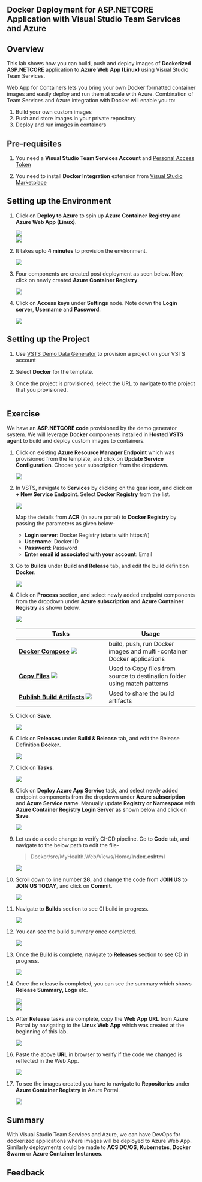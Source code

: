 ## Docker Deployment for ASP.NETCORE Application with Visual Studio Team Services and Azure

## Overview

This lab shows how you can build, push and deploy images of **Dockerized ASP.NETCORE** application to  **Azure Web App (Linux)** using Visual Studio Team Services.

Web App for Containers lets you bring your own Docker formatted container images and easily deploy and run them at scale with Azure. Combination of Team Services and Azure integration with Docker will enable you to:

1. Build your own custom images 
2. Push and store images in your private repository
3. Deploy and run images in containers


## Pre-requisites

1.  You need a <b>Visual Studio Team Services Account</b> and <a href="http://bit.ly/2gBL4r4">Personal Access Token</a>

2. You need to install **Docker Integration** extension from <a href="http://bit.ly/2hurgK3">Visual Studio Marketplace</a>

## Setting up the Environment

1. Click on **Deploy to Azure** to spin up **Azure Container Registry** and **Azure Web App (Linux)**.

   <a href="https://portal.azure.com/#create/Microsoft.Template/uri/https%3A%2F%2Fraw.githubusercontent.com%2FMicrosoft%2FVSTS-DevOps-Labs%2Fdocker%2Fdocker%2Ftemplates%2Fazuredeploy.json" target="_blank">

    <img src="http://azuredeploy.net/deploybutton.png"/>
    </a> 

   <br/>

   <img src="images/createacr-linuxwebapp.png">

2. It takes upto **4 minutes** to provision the environment. 

   <img src="images/acrdeploymentsucceeded.png">

3. Four components are created post deployment as seen below. Now, click on newly created **Azure Container Registry**.

   <img src="images/postazuredeployment.png">

4. Click on **Access keys** under **Settings** node. Note down the **Login server**,  **Username** and **Password**.

   <img src="images/acraccesskeys.png">

## Setting up the Project

1. Use <a href="https://vstsdemogenerator.azurewebsites.net" target="_blank">VSTS Demo Data Generator</a> to provision a project on your VSTS account 

2. Select **Docker** for the template.

3. Once the project is provisioned, select the URL to navigate to the project that you provisioned.

   <img src="">


## Exercise

We have an **ASP.NETCORE code** provisioned by the demo generator system. We will leverage **Docker** components installed in **Hosted VSTS agent** to build and deploy custom images to containers.

1. Click on existing **Azure Resource Manager Endpoint** which was provisioned from the template, and click on **Update Service Configuration**. Choose your subscription from the dropdown.

   <img src="images/updatearm.png">

2. In VSTS, navigate to **Services** by clicking on the gear icon, and click on **+ New Service Endpoint**. Select **Docker Registry** from the list. 

   <img src="images/acrendpoint.png">

   Map the details from **ACR** (in azure portal) to **Docker Registry** by passing the parameters as given below-

   - **Login server**: Docker Registry (starts with https://)
   - **Username**: Docker ID
   - **Password**: Password
   - **Enter email id associated with your account**: Email

3. Go to **Builds** under **Build and Release** tab, and edit the build definition **Docker**.

   <img src="images/build.png">

4. Click on **Process** section, and select newly added endpoint components from the dropdown under **Azure subscription** and **Azure Container Registry** as shown below.

   <img src="images/updateprocessbd.png">

   <br/>

   <table width="100%">
   <thead>
      <tr>
         <th width="50%"><b>Tasks</b></th>
         <th><b>Usage</b></th>
      </tr>
   </thead>
   <tr>
      <td><a href="http://bit.ly/2zlTspl"><b>Docker Compose</b></a> <img src="images/docker.png"></td>
      <td>build, push, run Docker images and multi-container Docker applications</td>
   </tr>
   <tr>
      <td><a href="http://bit.ly/2iDhjpO"><b>Copy Files</b></a> <img src="images/copy-files.png"> </td>
      <td>Used to Copy files from source to destination folder using match patterns </td>
   </tr>
   <tr>
      <td><a href="http://bit.ly/2zGD6bn"><b>Publish Build Artifacts</b></a> <img src="images/publish-build-artifacts.png"> </td>
      <td> Used to share the build artifacts </td>
   </tr>
   </table>

5. Click on **Save**.

   <img src="images/savebd.png">

6. Click on **Releases** under **Build & Release** tab, and edit the Release Definition **Docker**.

   <img src="images/release.png">

7. Click on **Tasks**.

   <img src="images/release_tasks.png">

8. Click on **Deploy Azure App Service** task, and select newly added endpoint components from the dropdown under **Azure subscription** and **Azure Service name**. Manually update **Registry or Namespace** with **Azure Container Registry Login Server** as shown below and click on **Save**.

   <img src="images/updatedrd.png">

9. Let us do a code change to verify CI-CD pipeline. Go to **Code** tab, and navigate to the below path to edit the file- 

   >Docker/src/MyHealth.Web/Views/Home/**Index.cshtml**

   <img src="images/editcode.png">

10. Scroll down to line number **28**, and change the code from **JOIN US** to **JOIN US TODAY**, and click on **Commit**.

    <img src="images/lineedit.png">

11. Navigate to **Builds** section to see CI build in progress.

    <img src="images/in_progress_build.png">

12. You can see the build summary once completed.
    
    <img src="images/build_summary.png">
   

13. Once the Build is complete, navigate to **Releases** section to see CD in progress.

    <img src="images/release_in_progress.png">

14. Once the release is completed, you can see the summary which shows **Release Summary, Logs** etc.

    <img src="images/release_summary.png">

    <br/>

    <img src="images/release_logs.png">

15. After **Release** tasks are complete, copy the **Web App URL** from Azure Portal by navigating to the **Linux Web App** which was created at the beginning of this lab.

    <img src="images/getwebappurl.png">

16. Paste the above **URL** in browser to verify if the code we changed is reflected in the Web App.

    <img src="images/finalresult.png">

17. To see the images created you have to navigate to **Repositories** under **Azure Container Registry** in Azure Portal.

    <img src="images/imagesinrepo.png">


## Summary

With Visual Studio Team Services and Azure, we can have DevOps for dockerized applications where images will be deployed to Azure Web App. Similarly deployments could be made to **ACS DC/OS**, **Kubernetes**, **Docker Swarm** or **Azure Container Instances**.

## Feedback

